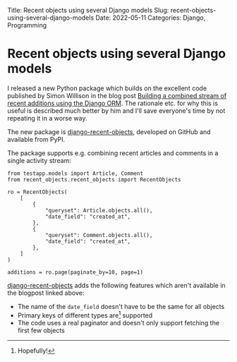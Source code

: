 Title: Recent objects using several Django models
Slug: recent-objects-using-several-django-models
Date: 2022-05-11
Categories: Django, Programming

# Recent objects using several Django models

I released a new Python package which builds on the excellent code published by Simon Willison in the blog post [Building a combined stream of recent additions using the Django ORM](https://simonwillison.net/2018/Mar/25/combined-recent-additions/). The rationale etc. for why this is useful is described much better by him and I'll save everyone's time by not repeating it in a worse way.

The new package is [django-recent-objects](https://github.com/matthiask/django-recent-objects/), developed on GitHub and available from PyPI.

The package supports e.g. combining recent articles and comments in a single activity stream:

    from testapp.models import Article, Comment
    from recent_objects.recent_objects import RecentObjects

    ro = RecentObjects(
        [
            {
                "queryset": Article.objects.all(),
                "date_field": "created_at",
            },
            {
                "queryset": Comment.objects.all(),
                "date_field": "created_at",
            },
        ]
    )

    additions = ro.page(paginate_by=10, page=1)

[django-recent-objects](https://github.com/matthiask/django-recent-objects/) adds the following features which aren't available in the blogpost linked above:

- The name of the `date_field` doesn't have to be the same for all objects
- Primary keys of different types are[^1] supported
- The code uses a real paginator and doesn't only support fetching the first few objects

[^1]: Hopefully!
